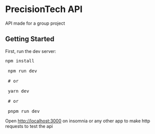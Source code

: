 <h1>PrecisionTech API</h1>
<p>API made for a group project</p>

<h2>Getting Started</h2>
<p>First, run the dev server:</p>
<pre>
npm install <br><br> npm run dev <br><br> # or <br><br> yarn dev <br><br> # or <br><br> pnpm run dev
</pre>
<p>Open <a href='http://localhost:3000'>http://localhost:3000</a> on insomnia or any other app to make http requests to test the api</p>
